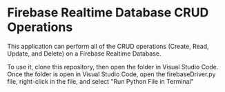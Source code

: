 # Firebase Realtime Database CRUD Operations

This application can perform all of the CRUD operations (Create, Read, Update, and Delete) on a Firebase Realtime Database.  

To use it, clone this repository, then open the folder in Visual Studio Code.  Once the folder is open in Visual Studio Code, open the firebaseDriver.py file, right-click in the file, and select "Run Python File in Terminal"
